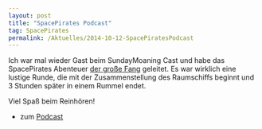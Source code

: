 ```yaml
---
layout: post
title: "SpacePirates Podcast"
tag: SpacePirates
permalink: /Aktuelles/2014-10-12-SpacePiratesPodcast
---
```


Ich war mal wieder Gast beim SundayMoaning Cast und habe das SpacePirates Abenteuer [der große Fang](https://spacepirates.jcgames.de/Abenteuer/Der_große_Fang/) geleitet. Es war wirklich eine lustige Runde, die mit der Zusammenstellung des Raumschiffs beginnt und 3 Stunden später in einem Rummel endet.

Viel Spaß beim Reinhören!

- zum [Podcast](http:/sundaymoaning.fracker.de/smc100-spacepirates-der-grose-fang/)


